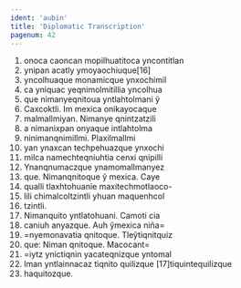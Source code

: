 ```yaml
---
ident: 'aubin'
title: 'Diplomatic Transcription'
pagenum: 42
---
```

1.    onoca caoncan mopilhuatitoca yncontitlan
2.    ynipan acatly ymoyaochiuque[16]
3.    yncolhuaque monamicque ynxochimil
4.    ca yniquac yeqnimolmitillia yncolhua
5.    que nimanyeqnitoua yntlahtolmani ỹ
6.    Caxcoktli. Im mexica onikayocaque
7.    malmallmiyan. Nimanye qnintzatzili
8.    a nimanixpan onyaque intlahtolma
9.    ninimanqnimillmi. Plaxilmallmi
10.  yan ynaxcan techpehuazque ynxochi
11.  milca namechteqniuhtia cenxi qnipilli
12.  Ynanqnumaczque ynamomallmanyez
13.  que. Nimanqnitoque ỹ mexica. Caye
14.  qualli tlaxhtohuanie maxitechmotlaoco-
15.  lili chimalcoltzintli yhuan maquenhcol
16.  tzintli.
17.  Nimanquito yntlatohuani. Camoti cia
18.  caniuh anyazque. Auh ỹmexica niña=
19.  =nyemonavatia qnitoque. Tleỹtiqnitquiz
20.  que: Niman qnitoque. Macocant=
21.  =iytz ynictiqnin yacateqnizque yntomal
22.  lman yntlainnacaz tiqnito quilizque [17]tiquintequilizque
23.  haquitozque.
